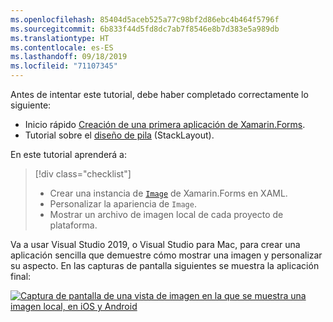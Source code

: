 ```yaml
---
ms.openlocfilehash: 85404d5aceb525a77c98bf2d86ebc4b464f5796f
ms.sourcegitcommit: 6b833f44d5fd8dc7ab7f8546e8b7d383e5a989db
ms.translationtype: HT
ms.contentlocale: es-ES
ms.lasthandoff: 09/18/2019
ms.locfileid: "71107345"
---
```

Antes de intentar este tutorial, debe haber completado correctamente lo siguiente:

- Inicio rápido [Creación de una primera aplicación de Xamarin.Forms](~/get-started/first-app/index.md).
- Tutorial sobre el [diseño de pila](~/get-started/tutorials/stacklayout/index.yml) (StackLayout).

En este tutorial aprenderá a:

> [!div class="checklist"]
>
> - Crear una instancia de [`Image`](xref:Xamarin.Forms.Image) de Xamarin.Forms en XAML.
> - Personalizar la apariencia de `Image`.
> - Mostrar un archivo de imagen local de cada proyecto de plataforma.

Va a usar Visual Studio 2019, o Visual Studio para Mac, para crear una aplicación sencilla que demuestre cómo mostrar una imagen y personalizar su aspecto. En las capturas de pantalla siguientes se muestra la aplicación final:

[![Captura de pantalla de una vista de imagen en la que se muestra una imagen local, en iOS y Android](../images/local-file.png "Vista de imagen en la que se muestra una imagen local")](../images/local-file-large.png#lightbox "Vista de imagen en la que se muestra una imagen local")
